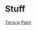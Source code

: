# Stuff
[Terra.js](https://rgfthecoder.github.io/DMLib/TerraTest)
[Paint](https://rgfthecoder.github.io/DMLib/TerraTest)
